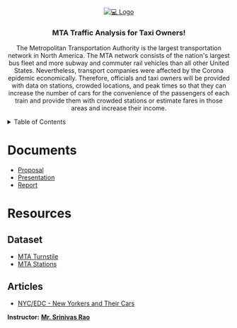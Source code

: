 
<!-- PROJECT LOGO -->
<br />
<p align="center">
  <a href="https://github.com/Ali-Altamimi/SDAIA_MTA/">
    <img src="https://www.fb101.com/wp-content/uploads/2016/11/MTA.jpeg" alt="💻 Logo">
  </a>

  <h3 align="center"> MTA Traffic Analysis for Taxi Owners!
</h3>

  <p align="center">
The Metropolitan Transportation Authority is the largest transportation network in North America. The MTA network consists of the nation's largest bus fleet and more subway and commuter rail vehicles than all other United States. Nevertheless, transport companies were affected by the Corona epidemic economically. Therefore, officials and taxi owners will be provided with data on stations, crowded locations, and peak times so that they can increase the number of cars for the convenience of the passengers of each train and provide them with crowded stations or estimate fares in those areas and increase their income.

  </p>
</p>

<!-- TABLE OF CONTENTS -->
<details>
  <summary>Table of Contents</summary>
  <ol>
    <li><a href="#Documents">Documents</a></li>
    <li>
      <a href="#Resources">Resources</a>
      <ul>
        <li><a href="#Dataset">Dataset</a></li>
        <li><a href="#Articles">Articles</a></li>
      </ul>
    </li>
    </li>
  </ol>
</details>

# Documents
- [Proposal](https://github.com/alaanouud/EDA-Project/blob/main/MTA%20Turnstile%20Data.docx)
- [Presentation](https://github.com/alaanouud/EDA-Project/blob/main/MTA%20Presentation(EDA).pdf)
- [Report](https://github.com/alaanouud/EDA-Project/blob/main/MTA%20Report%20(EDA).pdf)



# Resources
## Dataset
-  [MTA Turnstile](http://web.mta.info/developers/turnstile.html)
- [MTA Stations](https://atisdata.s3.amazonaws.com/Station/Stations.csv)
## Articles
- [NYC/EDC - New Yorkers and Their Cars](https://edc.nyc/article/new-yorkers-and-their-cars)


**Instructor:** [**Mr. Srinivas Rao**]()

